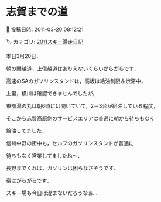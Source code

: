 # 志賀までの道

📅 投稿日時: 2011-03-20 08:12:21

🏷️ カテゴリ: [2011スキー滑走日記](ca488c98cfb9169941c3e73770dcefb56.md)

本日3月20日．





朝の関越道，上信越道はありえないくらいがらがらです．


高速のSAのガソリンスタンドは，高坂は給油制限＆渋滞中，


上里，横川は確認できませんでしたが，


東部湯の丸は朝6時には開いていて，2－3台が給油している程度，


そこから志賀高原側のサービスエリアは普通に朝から待ちもなく


給油してました．





信州中野の街中も，セルフのガソリンスタンドが普通に


待ちもなく営業してましたね～．





長野までくれば，ガソリンは困らなさそうです．





宿はがらがらです．


スキー場も今日は混まないだろうなぁ…

